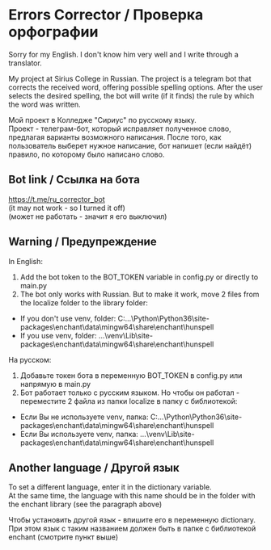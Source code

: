 # Errors Corrector / Проверка орфографии
Sorry for my English. I don't know him very well and I write through a translator.

My project at Sirius College in Russian. 
The project is a telegram bot that corrects the received word, offering possible spelling options.
After the user selects the desired spelling,
the bot will write (if it finds) the rule by which the word was written.

Мой проект в Колледже "Сириус" по русскому языку.   
Проект - телеграм-бот, который исправляет полученное слово, предлагая варианты возможного написания.
После того, как пользователь выберет нужное написание, 
бот напишет (если найдёт) правило, по которому было написано слово.

## Bot link / Ссылка на бота
https://t.me/ru_corrector_bot   
(it may not work - so I turned it off)  
(может не работать - значит я его выключил)


## Warning / Предупреждение
In English:
1) Add the bot token to the BOT_TOKEN variable in config.py or directly to main.py
2) The bot only works with Russian. But to make it work, move 2 files from the localize folder
to the library folder:
- If you don't use venv, folder: C:\...\Python\Python36\site-packages\enchant\data\mingw64\share\enchant\hunspell
- If you use venv, folder: ...\venv\Lib\site-packages\enchant\data\mingw64\share\enchant\hunspell


На русском:
1) Добавьте токен бота в переменную BOT_TOKEN в config.py или напрямую в main.py
2) Бот работает только с русским языком. Но чтобы он работал - переместите 2 файла из папки localize
в папку с библиотекой:
- Если Вы не используете venv, папка: C:\...\Python\Python36\site-packages\enchant\data\mingw64\share\enchant\hunspell
- Если Вы используете venv, папка: ...\venv\Lib\site-packages\enchant\data\mingw64\share\enchant\hunspell

## Another language / Другой язык
To set a different language, enter it in the dictionary variable.    
At the same time, the language with this name should be in the folder with the enchant library (see the paragraph above)

Чтобы установить другой язык - впишите его в переменную dictionary.     
При этом язык с таким названием должен быть в папке с библиотекой enchant (смотрите пункт выше)